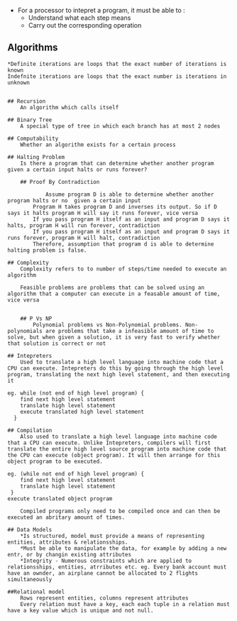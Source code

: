 * For a processor to intepret a program, it must be able to :
	* Understand what each step means
	* Carry out the corresponding operation

## Algorithms

	*Definite iterations are loops that the exact number of iterations is known
	Indefnite iterations are loops that the exact number is iterations in unknown


	## Recursion
		An algorithm which calls itself 

	## Binary Tree
		A special type of tree in which each branch has at most 2 nodes

	## Computability
		Whether an algorithm exists for a certain process

	## Halting Problem
		Is there a program that can determine whether another program given a certain input halts or runs forever?
		
		## Proof By Contradiction
			
				Assume program D is able to determine whether another program halts or no  given a certain input
			Program H takes program D and inverses its output. So if D says it halts program H will say it runs forever, vice versa
			If you pass program H itself as an input and program D says it halts, program H will run forever, contradiction
			If you pass program H itself as an input and program D says it runs forever, program H will halt, contradiction
			Therefore, assumption that program d is able to determine halting problem is false. 	

	## Complexity
		Complexity refers to to number of steps/time needed to execute an algorithm
		
		Feasible problems are problems that can be solved using an algorithm that a computer can execute in a feasable amount of time, vice versa

		
		## P Vs NP
			Polynomial problems vs Non-Polynomial problems. Non-polynomials are problems that take a infeasible amount of time to solve, but when given a solution, it is very fast to verify whether that solution is correct or not

	## Intepreters
		Used to translate a high level language into machine code that a CPU can execute. Intepreters do this by going through the high level program, translating the next high level statement, and then executing it 
	
	eg. while (not end of high level program) {
		find next high level statement
		translate high level statement
		execute translated high level statement
	  }

	## Compilation
		Also used to translate a high level language into machine code that a CPU can execute. Unlike Intepreters, compilers will first translate the entire high level source program into machine code that the CPU can execute (object program). It will then arrange for this object program to be executed. 

	eg. (while not end of high level program) {
		find next high level statement
		translate high level statement
	 }
	execute translated object program 
		
		Compiled programs only need to be compiled once and can then be executed an abritary amount of times. 
	
	## Data Models
		*Is structured, model must provide a means of representing entities, attributes & relationsships.
		*Must be able to manipulate the data, for example by adding a new entr, or by changin existing attributes
		*Integrity - Numerous constraints which are applied to relationsships, entities, atrributes etc. eg. Every bank account must have an ownder, an airplane cannot be allocated to 2 flights simultaneously

	##Relational model
		Rows represent entities, columns represent attributes
		Every relation must have a key, each each tuple in a relation must have a key value which is unique and not null.	
